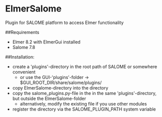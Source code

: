 # ElmerSalome
Plugin for SALOME platform to access Elmer functionality 

##Requirements
* Elmer 8.2 with ElmerGui installed
* Salome 7.8

##Installation:
* create a 'plugins'-directory in the root path of SALOME or somewhere convenient
  * or use the GUI-'plugins'-folder -> $GUI_ROOT_DIR/share/salome/plugins/
* copy ElmerSalome-directory into the directory
* copy the salome_plugins.py-file in the in the same 'plugins'-directory, but outside the ElmerSalome-folder
  * alternatively, modify the existing file if you use other modules
* register the directory via the SALOME_PLUGIN_PATH system variable
